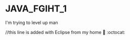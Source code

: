 # JAVA_FGIHT_1
I'm trying to level up man 

//this line is added with Eclipse from my home :tada: :octocat:
